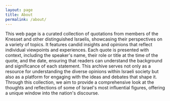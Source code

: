 ```yaml
---
layout: page
title: About
permalink: /about/
---
```



This web page is a curated collection of quotations from members of the Knesset and other distinguished Israelis, showcasing their perspectives on a variety of topics. It features candid insights and opinions that reflect individual viewpoints and experiences. Each quote is presented with context, including the speaker's name, their role or title at the time of the quote, and the date, ensuring that readers can understand the background and significance of each statement. This archive serves not only as a resource for understanding the diverse opinions within Israeli society but also as a platform for engaging with the ideas and debates that shape it. Through this collection, we aim to provide a comprehensive look at the thoughts and reflections of some of Israel's most influential figures, offering a unique window into the nation's discourse.
